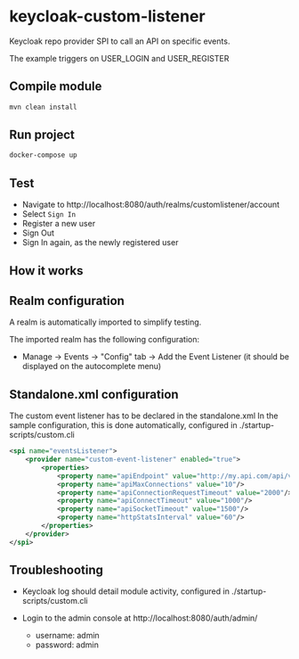 # keycloak-custom-listener

Keycloak repo provider SPI to call an API on specific events.

The example triggers on USER_LOGIN and USER_REGISTER

## Compile module
```sh
mvn clean install
```

## Run project
```sh
docker-compose up
```

## Test
- Navigate to http://localhost:8080/auth/realms/customlistener/account
- Select `Sign In`
- Register a new user
- Sign Out
- Sign In again, as the newly registered user

## How it works
<TODO>

## Realm configuration
A realm is automatically imported to simplify testing.

The imported realm has the following configuration:
- Manage -> Events -> "Config" tab -> Add the Event Listener (it should be displayed on the autocomplete menu)

## Standalone.xml configuration
The custom event listener has to be declared in the standalone.xml
In the sample configuration, this is done automatically, configured in ./startup-scripts/custom.cli
```xml
<spi name="eventsListener">
    <provider name="custom-event-listener" enabled="true">
        <properties>
            <property name="apiEndpoint" value="http://my.api.com/api/v1/endpoint"/>
            <property name="apiMaxConnections" value="10"/>
            <property name="apiConnectionRequestTimeout" value="2000"/>
            <property name="apiConnectTimeout" value="1000"/>
            <property name="apiSocketTimeout" value="1500"/>
            <property name="httpStatsInterval" value="60"/>
        </properties>
    </provider>
</spi>
```

## Troubleshooting
- Keycloak log should detail module activity, configured in ./startup-scripts/custom.cli

- Login to the admin console at http://localhost:8080/auth/admin/
  - username: admin
  - password: admin
